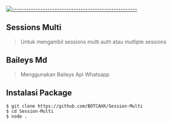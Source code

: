 [![-----------------------------------------------------](https://raw.githubusercontent.com/andreasbm/readme/master/assets/lines/colored.png)](#table-of-contents)


## Sessions Multi
> Untuk mengambil sessions multi auth atau mutliple sessions

## Baileys Md 
> Menggunakan Baileys Api Whatsapp 

## Instalasi Package 
```
$ git clone https://github.com/BOTCAHX/Session-Multi
$ cd Session-Multi
$ node .

```
